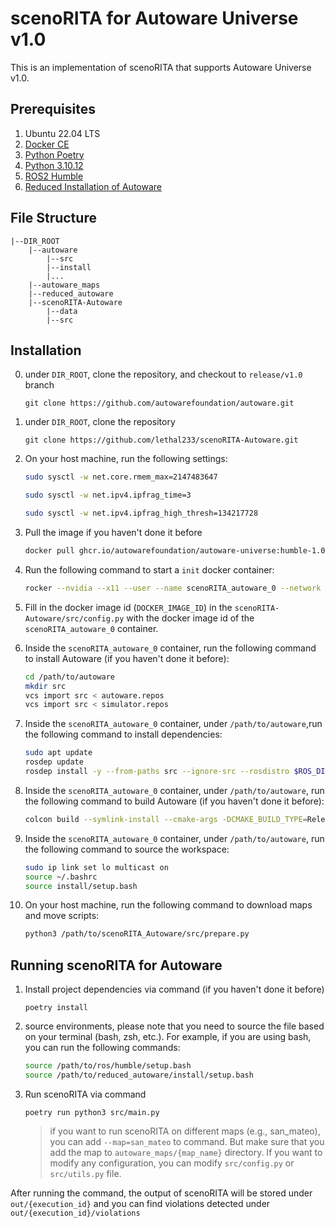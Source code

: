 # scenoRITA for Autoware Universe v1.0

This is an implementation of scenoRITA that supports Autoware Universe v1.0.

## Prerequisites

1. Ubuntu 22.04 LTS
2. [Docker CE](https://docs.docker.com/engine/install/ubuntu/)
3. [Python Poetry](https://python-poetry.org/)
4. [Python 3.10.12](https://www.python.org/downloads/release/python-31012/)
5. [ROS2 Humble](https://docs.ros.org/en/humble/index.html)
6. [Reduced Installation of Autoware](https://github.com/lethal233/autoware)

[//]: # (> You can run scripts under `data/scripts/install` to install the prerequisites.)

## File Structure

```
|--DIR_ROOT
    |--autoware
        |--src
        |--install
        |...
    |--autoware_maps
    |--reduced_autoware
    |--scenoRITA-Autoware
        |--data
        |--src
```

## Installation

0. under `DIR_ROOT`, clone the repository, and checkout to `release/v1.0` branch
   ```
   git clone https://github.com/autowarefoundation/autoware.git
   ```

1. under `DIR_ROOT`, clone the repository
   ```
   git clone https://github.com/lethal233/scenoRITA-Autoware.git
   ```

2. On your host machine, run the following settings:
   ```bash
   sudo sysctl -w net.core.rmem_max=2147483647
   
   sudo sysctl -w net.ipv4.ipfrag_time=3
   
   sudo sysctl -w net.ipv4.ipfrag_high_thresh=134217728
   ```
3. Pull the image if you haven't done it before
   ```bash
   docker pull ghcr.io/autowarefoundation/autoware-universe:humble-1.0-cuda-amd64
   ```
4. Run the following command to start a `init` docker container:
   ```bash
   rocker --nvidia --x11 --user --name scenoRITA_autoware_0 --network c0 --privileged --volume /path/to/autoware --volume /path/to/autoware_maps --volume /path/to/scenoRITA-Autoware -- ghcr.io/autowarefoundation/autoware-universe:humble-1.0-cuda-amd64
   ```
5. Fill in the docker image id (`DOCKER_IMAGE_ID`) in the `scenoRITA-Autoware/src/config.py` with the docker image id of
   the `scenoRITA_autoware_0` container.

6. Inside the `scenoRITA_autoware_0` container, run the following command to install Autoware (if you haven't done it
   before):
   ```bash
   cd /path/to/autoware
   mkdir src
   vcs import src < autoware.repos
   vcs import src < simulator.repos
   ```
7. Inside the `scenoRITA_autoware_0` container, under `/path/to/autoware`,run the following command to install
   dependencies:
   ```bash
   sudo apt update
   rosdep update
   rosdep install -y --from-paths src --ignore-src --rosdistro $ROS_DISTRO
   ```
8. Inside the `scenoRITA_autoware_0` container, under `/path/to/autoware`, run the following command to build Autoware (if you haven't done it before):
   ```bash
   colcon build --symlink-install --cmake-args -DCMAKE_BUILD_TYPE=Release
   ```
9. Inside the `scenoRITA_autoware_0` container, under `/path/to/autoware`, run the following command to source the workspace:
   ```bash
   sudo ip link set lo multicast on
   source ~/.bashrc
   source install/setup.bash
   ```
10. On your host machine, run the following command to download maps and move scripts:
    ```bash
    python3 /path/to/scenoRITA_Autoware/src/prepare.py
    ```

## Running scenoRITA for Autoware

1. Install project dependencies via command (if you haven't done it before)
   ```
   poetry install
   ```

2. source environments, please note that you need to source the file based on your terminal (bash, zsh, etc.). For example, if you are using bash, you can run the following commands:
   ```bash
   source /path/to/ros/humble/setup.bash
   source /path/to/reduced_autoware/install/setup.bash
   ```
   

3. Run scenoRITA via command
   ```
   poetry run python3 src/main.py
   ```

   > if you want to run scenoRITA on different maps (e.g., san_mateo), you can add `--map=san_mateo` to command. But
   make sure that you add the map to `autoware_maps/{map_name}` directory.
   > If you want to modify any configuration, you can modify `src/config.py` or `src/utils.py` file.

After running the command, the output of scenoRITA will be stored under `out/{execution_id}` and you can find violations
detected under `out/{execution_id}/violations`
